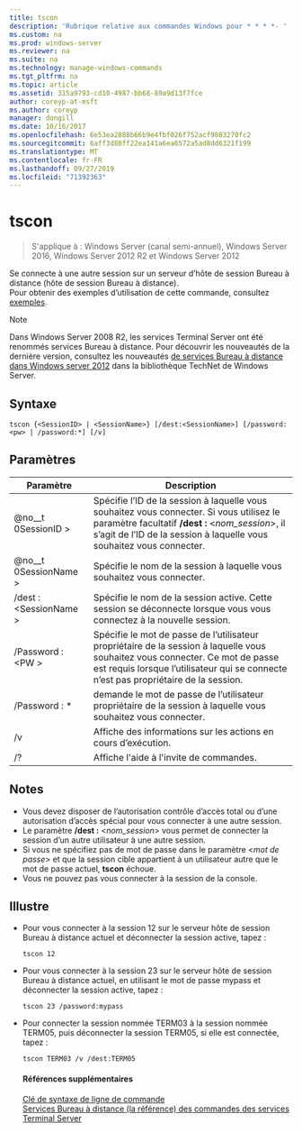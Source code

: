 ```yaml
---
title: tscon
description: 'Rubrique relative aux commandes Windows pour * * * *- '
ms.custom: na
ms.prod: windows-server
ms.reviewer: na
ms.suite: na
ms.technology: manage-windows-commands
ms.tgt_pltfrm: na
ms.topic: article
ms.assetid: 315a9793-cd10-4987-bb68-89a9d13f7fce
author: coreyp-at-msft
ms.author: coreyp
manager: dongill
ms.date: 10/16/2017
ms.openlocfilehash: 6e53ea2888b66b9e4fbf026f752acf9803270fc2
ms.sourcegitcommit: 6aff3d88ff22ea141a6ea6572a5ad8dd6321f199
ms.translationtype: MT
ms.contentlocale: fr-FR
ms.lasthandoff: 09/27/2019
ms.locfileid: "71392363"
---
```

# <a name="tscon"></a>tscon

>S'applique à : Windows Server (canal semi-annuel), Windows Server 2016, Windows Server 2012 R2 et Windows Server 2012

Se connecte à une autre session sur un serveur d’hôte de session Bureau à distance (hôte de session Bureau à distance).  
Pour obtenir des exemples d’utilisation de cette commande, consultez [exemples](#BKMK_examples).  

> [!NOTE]  
> Dans Windows Server 2008 R2, les services Terminal Server ont été renommés services Bureau à distance. Pour découvrir les nouveautés de la dernière version, consultez les nouveautés [de services Bureau à distance dans Windows server 2012](https://technet.microsoft.com/library/hh831527) dans la bibliothèque TechNet de Windows Server.  

## <a name="syntax"></a>Syntaxe  
```  
tscon {<SessionID> | <SessionName>} [/dest:<SessionName>] [/password:<pw> | /password:*] [/v]  
```  
## <a name="parameters"></a>Paramètres  

|Paramètre|Description|  
|-------|--------|  
|@no__t 0SessionID >|Spécifie l’ID de la session à laquelle vous souhaitez vous connecter. Si vous utilisez le paramètre facultatif **/dest :** <*nom_session*>, il s’agit de l’ID de la session à laquelle vous souhaitez vous connecter.|  
|@no__t 0SessionName >|Spécifie le nom de la session à laquelle vous souhaitez vous connecter.|  
|/dest : \<SessionName >|Spécifie le nom de la session active. Cette session se déconnecte lorsque vous vous connectez à la nouvelle session.|  
|/Password : \<PW >|Spécifie le mot de passe de l’utilisateur propriétaire de la session à laquelle vous souhaitez vous connecter. Ce mot de passe est requis lorsque l’utilisateur qui se connecte n’est pas propriétaire de la session.|  
|/Password : *|demande le mot de passe de l’utilisateur propriétaire de la session à laquelle vous souhaitez vous connecter.|  
|/v|Affiche des informations sur les actions en cours d’exécution.|  
|/?|Affiche l'aide à l'invite de commandes.|  

## <a name="remarks"></a>Notes  
-   Vous devez disposer de l’autorisation contrôle d’accès total ou d’une autorisation d’accès spécial pour vous connecter à une autre session.  
-   Le paramètre **/dest :** <*nom_session*> vous permet de connecter la session d’un autre utilisateur à une autre session.  
-   Si vous ne spécifiez pas de mot de passe dans le paramètre <*mot de passe*> et que la session cible appartient à un utilisateur autre que le mot de passe actuel, **tscon** échoue.  
-   Vous ne pouvez pas vous connecter à la session de la console.  

## <a name="BKMK_examples"></a>Illustre  
- Pour vous connecter à la session 12 sur le serveur hôte de session Bureau à distance actuel et déconnecter la session active, tapez :  
  ```  
  tscon 12  
  ```  
- Pour vous connecter à la session 23 sur le serveur hôte de session Bureau à distance actuel, en utilisant le mot de passe mypass et déconnecter la session active, tapez :  
  ```  
  tscon 23 /password:mypass  
  ```  
- Pour connecter la session nommée TERM03 à la session nommée TERM05, puis déconnecter la session TERM05, si elle est connectée, tapez :  
  ```  
  tscon TERM03 /v /dest:TERM05  
  ```  
  #### <a name="additional-references"></a>Références supplémentaires  
  [Clé de syntaxe de ligne de commande](command-line-syntax-key.md)  
  [Services Bureau à distance &#40;la référence&#41; des commandes des services Terminal Server](remote-desktop-services-terminal-services-command-reference.md)  
